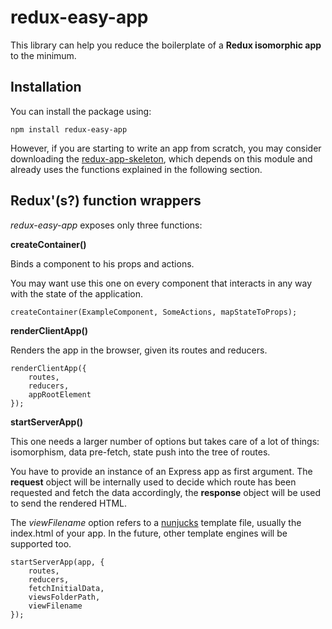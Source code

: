 redux-easy-app
==============

This library can help you reduce the boilerplate of a **Redux isomorphic app** to the minimum.

Installation
------------

You can install the package using:

    npm install redux-easy-app

However, if you are starting to write an app from scratch, you may consider downloading the
[redux-app-skeleton](https://github.com/poetcyborg/redux-app-skeleton), which depends on this module and
already uses the functions explained in the following section.


Redux'(s?) function wrappers
----------------------------

*redux-easy-app* exposes only three functions:

**createContainer()**

Binds a component to his props and actions.

You may want use this one on every component that interacts in any way with the state of the application.

    createContainer(ExampleComponent, SomeActions, mapStateToProps);

**renderClientApp()**

Renders the app in the browser, given its routes and reducers.

    renderClientApp({
        routes,
        reducers,
        appRootElement
    });

**startServerApp()**

This one needs a larger number of options but takes care of a lot of things: isomorphism, data pre-fetch,
state push into the tree of routes.

You have to provide an instance of an Express app as first argument. The **request** object will be internally
used to decide which route has been requested and fetch the data accordingly, the **response** object will
be used to send the rendered HTML.

The *viewFilename* option refers to a [nunjucks](https://www.npmjs.com/package/nunjucks) template file, usually the index.html of your app.
In the future, other template engines will be supported too.


    startServerApp(app, {
        routes,
        reducers,
        fetchInitialData,
        viewsFolderPath,
        viewFilename
    });
